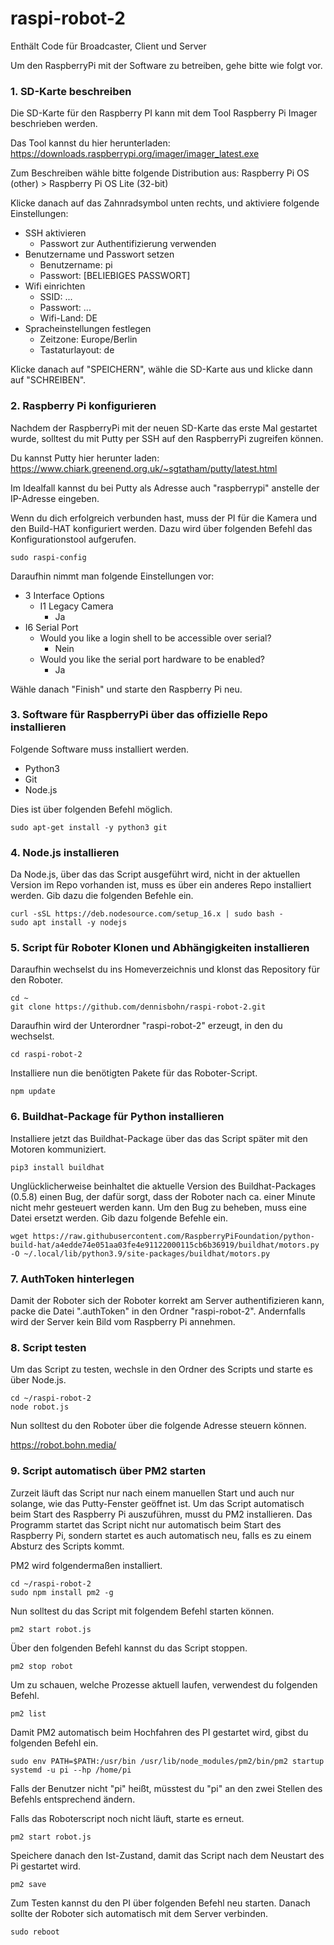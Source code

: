 # raspi-robot-2

Enthält Code für Broadcaster, Client und Server

Um den RaspberryPi mit der Software zu betreiben, gehe bitte wie folgt vor.

### 1. SD-Karte beschreiben ###

Die SD-Karte für den Raspberry PI kann mit dem Tool Raspberry Pi Imager beschrieben werden.

Das Tool kannst du hier herunterladen:
https://downloads.raspberrypi.org/imager/imager_latest.exe

Zum Beschreiben wähle bitte folgende Distribution aus:
Raspberry Pi OS (other) > Raspberry Pi OS Lite (32-bit)

Klicke danach auf das Zahnradsymbol unten rechts, und aktiviere folgende Einstellungen:
- SSH aktivieren
  - Passwort zur Authentifizierung verwenden
- Benutzername und Passwort setzen
  - Benutzername: pi
  - Passwort: [BELIEBIGES PASSWORT]
- Wifi einrichten
  - SSID: ...
  - Passwort: ...
  - Wifi-Land: DE
- Spracheinstellungen festlegen
  - Zeitzone: Europe/Berlin
  - Tastaturlayout: de

Klicke danach auf "SPEICHERN", wähle die SD-Karte aus und klicke dann auf "SCHREIBEN".

### 2. Raspberry Pi konfigurieren ###

Nachdem der RaspberryPi mit der neuen SD-Karte das erste Mal gestartet wurde, solltest du mit Putty per SSH auf den RaspberryPi zugreifen können.

Du kannst Putty hier herunter laden:
https://www.chiark.greenend.org.uk/~sgtatham/putty/latest.html

Im Idealfall kannst du bei Putty als Adresse auch "raspberrypi" anstelle der IP-Adresse eingeben.

Wenn du dich erfolgreich verbunden hast, muss der PI für die Kamera und den Build-HAT konfiguriert werden. Dazu wird über folgenden Befehl das Konfigurationstool aufgerufen.

```
sudo raspi-config
```

Daraufhin nimmt man folgende Einstellungen vor:
- 3 Interface Options
  - I1 Legacy Camera
    - Ja
- I6 Serial Port
  - Would you like a login shell to be accessible over serial?
    - Nein
  - Would you like the serial port hardware to be enabled?
    - Ja

Wähle danach "Finish" und starte den Raspberry Pi neu.

### 3. Software für RaspberryPi über das offizielle Repo installieren ###

Folgende Software muss installiert werden.

- Python3
- Git
- Node.js

Dies ist über folgenden Befehl möglich.

```
sudo apt-get install -y python3 git
```

### 4. Node.js installieren ###

Da Node.js, über das das Script ausgeführt wird, nicht in der aktuellen Version im Repo vorhanden ist, muss es über ein anderes Repo installiert werden. Gib dazu die folgenden Befehle ein.

```
curl -sSL https://deb.nodesource.com/setup_16.x | sudo bash -
sudo apt install -y nodejs
```

### 5. Script für Roboter Klonen und Abhängigkeiten installieren ###

Daraufhin wechselst du ins Homeverzeichnis und klonst das Repository für den Roboter.

```
cd ~
git clone https://github.com/dennisbohn/raspi-robot-2.git
```

Daraufhin wird der Unterordner "raspi-robot-2" erzeugt, in den du wechselst.

```
cd raspi-robot-2
```

Installiere nun die benötigten Pakete für das Roboter-Script.

```
npm update
```

### 6. Buildhat-Package für Python installieren ###

Installiere jetzt das Buildhat-Package über das das Script später mit den Motoren kommuniziert.

```
pip3 install buildhat
```

Unglücklicherweise beinhaltet die aktuelle Version des Buildhat-Packages (0.5.8) einen Bug, der dafür sorgt, dass der Roboter nach ca. einer Minute nicht mehr gesteuert werden kann. Um den Bug zu beheben, muss eine Datei ersetzt werden. Gib dazu folgende Befehle ein.

```
wget https://raw.githubusercontent.com/RaspberryPiFoundation/python-build-hat/a4edde74e051aa03fe4e91122000115cb6b36919/buildhat/motors.py -O ~/.local/lib/python3.9/site-packages/buildhat/motors.py
```

### 7. AuthToken hinterlegen ###

Damit der Roboter sich der Roboter korrekt am Server authentifizieren kann, packe die Datei ".authToken" in den Ordner "raspi-robot-2". Andernfalls wird der Server kein Bild vom Raspberry Pi annehmen.

### 8. Script testen ###

Um das Script zu testen, wechsle in den Ordner des Scripts und starte es über Node.js.

```
cd ~/raspi-robot-2
node robot.js
```

Nun solltest du den Roboter über die folgende Adresse steuern können.

https://robot.bohn.media/

### 9. Script automatisch über PM2 starten ###

Zurzeit läuft das Script nur nach einem manuellen Start und auch nur solange, wie das Putty-Fenster geöffnet ist. Um das Script automatisch beim Start des Raspberry Pi auszuführen, musst du PM2 installieren. Das Programm startet das Script nicht nur automatisch beim Start des Raspberry Pi, sondern startet es auch automatisch neu, falls es zu einem Absturz des Scripts kommt.

PM2 wird folgendermaßen installiert.

```
cd ~/raspi-robot-2
sudo npm install pm2 -g
```

Nun solltest du das Script mit folgendem Befehl starten können.

```
pm2 start robot.js
```

Über den folgenden Befehl kannst du das Script stoppen.

```
pm2 stop robot
```

Um zu schauen, welche Prozesse aktuell laufen, verwendest du folgenden Befehl.

```
pm2 list
```

Damit PM2 automatisch beim Hochfahren des PI gestartet wird, gibst du folgenden Befehl ein.

```
sudo env PATH=$PATH:/usr/bin /usr/lib/node_modules/pm2/bin/pm2 startup systemd -u pi --hp /home/pi
```

Falls der Benutzer nicht "pi" heißt, müsstest du "pi" an den zwei Stellen des Befehls entsprechend ändern.

Falls das Roboterscript noch nicht läuft, starte es erneut.

```
pm2 start robot.js
```

Speichere danach den Ist-Zustand, damit das Script nach dem Neustart des Pi gestartet wird.

```
pm2 save
```

Zum Testen kannst du den PI über folgenden Befehl neu starten. Danach sollte der Roboter sich automatisch mit dem Server verbinden.

```
sudo reboot
```
